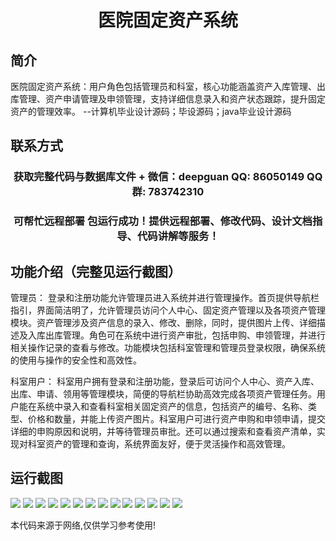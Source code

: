 <p><h1 align="center">医院固定资产系统</h1></p>

## 简介
医院固定资产系统：用户角色包括管理员和科室，核心功能涵盖资产入库管理、出库管理、资产申请管理及申领管理，支持详细信息录入和资产状态跟踪，提升固定资产的管理效率。    --计算机毕业设计源码；毕设源码；java毕业设计源码


## 联系方式
<p><h3 align="center">获取完整代码与数据库文件 + 微信：deepguan QQ: 86050149 QQ群: 783742310</h3></p>
<p><h3 align="center">可帮忙远程部署 包运行成功！提供远程部署、修改代码、设计文档指导、代码讲解等服务！</h3></p>

## 功能介绍（完整见运行截图）
管理员： 登录和注册功能允许管理员进入系统并进行管理操作。首页提供导航栏指引，界面简洁明了，允许管理员访问个人中心、固定资产管理以及各项资产管理模块。资产管理涉及资产信息的录入、修改、删除，同时，提供图片上传、详细描述及入库出库管理。角色可在系统中进行资产审批，包括申购、申领管理，并进行相关操作记录的查看与修改。功能模块包括科室管理和管理员登录权限，确保系统的使用与操作的安全性和高效性。

科室用户： 科室用户拥有登录和注册功能，登录后可访问个人中心、资产入库、出库、申请、领用等管理模块，简便的导航栏协助高效完成各项资产管理任务。用户能在系统中录入和查看科室相关固定资产的信息，包括资产的编号、名称、类型、价格和数量，并能上传资产图片。科室用户可进行资产申购和申领申请，提交详细的申购原因和说明，并等待管理员审批。还可以通过搜索和查看资产清单，实现对科室资产的管理和查询，系统界面友好，便于灵活操作和高效管理。


## 运行截图
![](img/001.jpg)
![](img/002.jpg)
![](img/003.jpg)
![](img/004.jpg)
![](img/005.jpg)
![](img/006.jpg)
![](img/007.jpg)
![](img/008.jpg)
![](img/009.jpg)
![](img/010.jpg)
![](img/011.jpg)
![](img/012.jpg)
![](img/013.jpg)
![](img/014.jpg)

<p>本代码来源于网络,仅供学习参考使用!</p>
